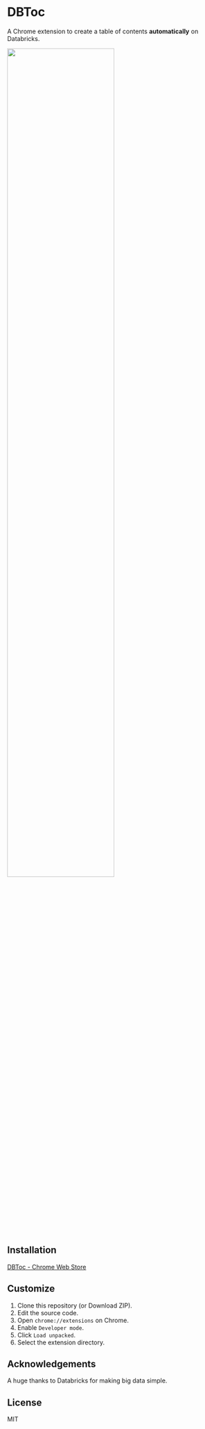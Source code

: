 # DBToc

A Chrome extension to create a table of contents **automatically** on Databricks.

<img src="https://user-images.githubusercontent.com/17039389/65757287-cd088900-e151-11e9-9afc-db1ade047469.gif" width="70%">

## Installation

[DBToc - Chrome Web Store](https://chrome.google.com/webstore/detail/dbtoc/jjhilakkioopdihinonnjohnhdmpfhgb)

## Customize

1. Clone this repository (or Download ZIP).
1. Edit the source code.
1. Open `chrome://extensions` on Chrome.
1. Enable `Developer mode`.
1. Click `Load unpacked`.
1. Select the extension directory.

## Acknowledgements

A huge thanks to Databricks for making big data simple.

## License

MIT
